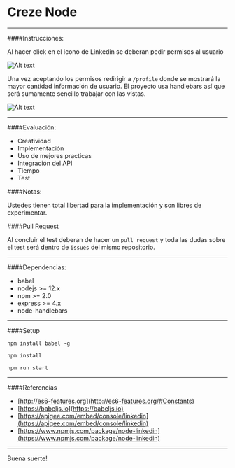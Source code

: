 # Creze Node

---

####Instrucciones:

Al hacer click en el icono de Linkedin se deberan pedir permisos al usuario

![Alt text](https://raw.githubusercontent.com/MadebyAe/GoPyme/master/assets/img/home.png)

Una vez aceptando los permisos redirigir a `/profile` donde se mostrará la mayor cantidad información de usuario. El proyecto usa handlebars así que será sumamente sencillo trabajar con las vistas. 

![Alt text](https://raw.githubusercontent.com/MadebyAe/GoPyme/master/assets/img/profile.png)

---

####Evaluación:

* Creatividad
* Implementación
* Uso de mejores practicas
* Integración del API
* Tiempo
* Test

####Notas:

Ustedes tienen total libertad para la implementación y son libres de experimentar.

####Pull Request

Al concluir el test deberan de hacer un `pull request` y toda las dudas sobre el test será dentro de `issues` del mismo repositorio.

---

####Dependencias:

* babel
* nodejs >= 12.x
* npm >= 2.0
* express >= 4.x
* node-handlebars

---

####Setup


`npm install babel -g`

`npm install`

`npm run start`

---

####Referencias

* [http://es6-features.org](http://es6-features.org/#Constants) 
* [https://babeljs.io](https://babeljs.io)
* [https://apigee.com/embed/console/linkedin](https://apigee.com/embed/console/linkedin)
* [https://www.npmjs.com/package/node-linkedin](https://www.npmjs.com/package/node-linkedin)

---



Buena suerte!
